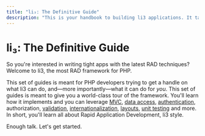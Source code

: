 ```yaml
---
title: "li₃: The Definitive Guide"
description: "This is your handbook to building li3 applications. It takes you through getting started, and provides an overview of all aspects of application-building that are covered by the framework."
---
```

# li₃: The Definitive Guide

So you're interested in writing tight apps with the latest RAD techniques? Welcome to li3, the most RAD framework for PHP.

This set of guides is meant for PHP developers trying to get a handle on what li3 can do, and—more importantly—what it can do for _you_. This set of guides is meant to give you a world-class tour of the framework. You'll learn how it implements and you can leverage [MVC](architecture/mvc.md), [data access](models), [authentication](common-tasks/simple-authentication.md), authorization, [validation](models/validation.md), [internationalization](common-tasks/globalization.md), [layouts](views/layouts.md), [unit testing](quality-code/testing.md) and more. In short, you'll learn all about Rapid Application Development, li3 style.

Enough talk. Let's get started.


